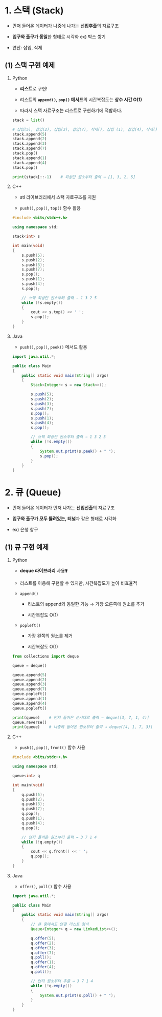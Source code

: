# 1. 스택 (Stack)

- 먼저 들어온 데이터가 나중에 나가는 **선입후출**의 자료구조

- **입구와 출구가 동일**한 형태로 시각화    ex) 박스 쌓기

- 연산: 삽입, 삭제



## (1) 스택 구현 예제

1. Python
   
   - **리스트**로 구현!
   
   - 리스트의 **`append()`, `pop()` 메서드**의 시간복잡도는 **상수 시간 O(1)**
   
   - 따라서 스택 자료구조는 리스트로 구현하기에 적합하다.
   
   ```python
   stack = list()
   
   # 삽입(5), 삽입(2), 삽입(3), 삽입(7), 삭제(), 삽입 (1), 삽입(4), 삭제()
   stack.append(5)
   stack.append(2)
   stack.append(3)
   stack.append(7)
   stack.pop()
   stack.append(1)
   stack.append(4)
   stack.pop()
   
   print(stack[::-1)    # 최상단 원소부터 출력 → [1, 3, 2, 5]
   ```



2. C++

   - stl 라이브러리에서 스택 자료구조를 지원


   - `push()`, `pop()`, `top()` 함수 활용

   ```cpp
   #include <bits/stdc++.h>
   
   using namespace std;
   
   stack<int> s
   
   int main(void)
   {
       s.push(5);
       s.push(2);
       s.push(3);
       s.push(7);
       s.pop();
       s.push(1);
       s.push(4);
       s.pop();
   
       // 스택 최상단 원소부터 출력 → 1 3 2 5
       while (!s.empty())
       {
           cout << s.top() << ' ';
           s.pop();
       }
   }
   ```



3. Java

   - `push()`, `pop()`, `peek()` 메서드 활용

   ```java
   import java.util.*;
   
   public class Main
   {
       public static void main(String[] args)
       {
           Stack<Integer> s = new Stack<>();
   
           s.push(5);    
           s.push(2);
           s.push(3);
           s.push(7);
           s.pop();
           s.push(1);
           s.push(4);
           s.pop();
   
           // 스택 최상단 원소부터 출력 → 1 3 2 5
           while (!s.empty())
           {
               System.out.print(s.peek() + " ");
               s.pop();
           }
       }
   }
   ```



# 2. 큐 (Queue)

- 먼저 들어온 데이터가 먼저 나가는 **선입선출**의 자료구조

- **입구와 출구가 모두 뚫려있는, 터널**과 같은 형태로 시각화

- ex) 은행 창구



## (1) 큐 구현 예제

1. Python

   - **deque 라이브러리** 사용❣️

   - 리스트를 이용해 구현할 수 있지만, 시간복잡도가 높아 비효율적

   - `append()`
     
     - 리스트의 append와 동일한 기능 → 가장 오른쪽에 원소를 추가
     
     - 시간복잡도 O(1)

   - `popleft()`
     
     - 가장 왼쪽의 원소를 제거
     
     - 시간복잡도 O(1)

   ```python
   from collections import deque
   
   queue = deque()
   
   queue.append(5)
   queue.append(2)
   queue.append(3)
   queue.append(7)
   queue.popleft()
   queue.append(1)
   queue.append(4)
   queue.popleft()
   
   print(queue)    # 먼저 들어온 순서대로 출력 → deque([3, 7, 1, 4)]
   queue.reverse()
   print(queue)    # 나중에 들어온 원소부터 출력 → deque([4, 1, 7, 3)]
   ```



2. C++

   - `push()`, `pop()`, `front()` 함수 사용

   ```cpp
   #include <bits/stdc++.h>
   
   using namespace std;
   
   queue<int> q
   
   int main(void)
   {
       q.push(5);
       q.push(2);
       q.push(3);
       q.push(7);
       q.pop();
       q.push(1);
       q.push(4);
       q.pop();
   
       // 먼저 들어온 원소부터 출력 → 3 7 1 4
       while (!q.empty())
       {
           cout << q.front() << ' ';
           q.pop();
       }
   }
   ```



3. Java

   - `offer()`, `poll()` 함수 사용

   ```java
   import java.util.*;
   
   public class Main
   {
       public static void main(String[] args)
       {
           // 큐 중에서도 연결 리스트 형식
           Queue<Integer> q = new LinkedList<>();
   
           q.offer(5);    
           q.offer(2);
           q.offer(3);
           q.offer(7);
           q.poll();
           q.offer(1);
           q.offer(4);
           q.poll();
   
           // 먼저 원소부터 추출 → 3 7 1 4
           while (!q.empty())
           {
               System.out.print(s.poll() + " ");
           }
       }
   }
   ```

   
